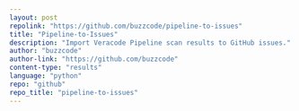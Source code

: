 ```yaml
---
layout: post
repolink: "https://github.com/buzzcode/pipeline-to-issues"
title: "Pipeline-to-Issues"
description: "Import Veracode Pipeline scan results to GitHub issues."
author: "buzzcode"
author-link: "https://github.com/buzzcode"
content-type: "results"
language: "python"
repo: "github"
repo_title: "pipeline-to-issues"
---
```

